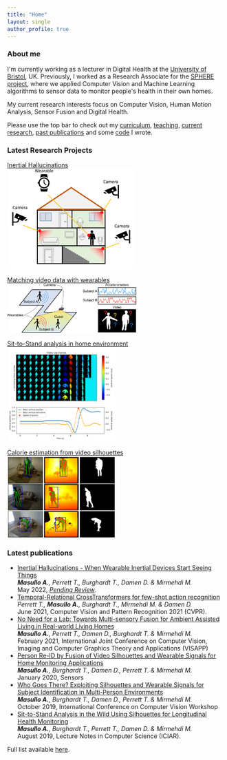 ```yaml
---
title: "Home"
layout: single
author_profile: true
---
```


### About me 
I'm currently working as a lecturer in Digital Health at the [University of Bristol](https://www.bristol.ac.uk/), UK. Previously, I worked as a Research Associate for the [SPHERE project](https://www.irc-sphere.ac.uk/), where we applied Computer Vision and Machine Learning algorithms to sensor data to monitor people's health in their own homes.

My current research interests focus on Computer Vision, Human Motion Analysis, Sensor Fusion and Digital Health.

Please use the top bar to check out my [curriculum](/curriculum/), [teaching](/teaching/), [current research](/research/), [past publications](/publications/) and some [code](/code/) I wrote.

### Latest Research Projects
[Inertial Hallucinations](/research/#inertial-hallucinations)<br/>
[<img src="/assets/images/inertial_hallucinations_house.png" alt="Inertial Hallucinations" width="300"/>](/research/#inertial-hallucinations)


[Matching video data with wearables](/research/#matching-video-data-with-wearables)<br/>
[<img src="/assets/images/silhouwear_framework.png" alt="Matching video data with wearables" width="300"/>](/research/#matching-video-data-with-wearables)


[Sit-to-Stand analysis in home environment](/research/#sit-to-stand-analysis)<br/>
[<img src="/assets/images/sts_frames.png" alt="Sit-to-Stand algorithm" width="250"/>](/research/#sit-to-stand-analysis)


[Calorie estimation from video silhouettes](/research/#calorie-estimation-from-video)<br/>
[<img src="/assets/images/silhouettes.png" alt="Calorie estimation from video silhouettes" width="250"/>](/research/#calorie-estimation-from-video)

### Latest publications
*	[Inertial Hallucinations - When Wearable Inertial Devices Start Seeing Things](https://arxiv.org/abs/2207.06789) <br/>
	_<strong>Masullo A.</strong>, Perrett T., Burghardt T., Damen D. & Mirmehdi M._<br/>
	May 2022, [_Pending Review_](https://arxiv.org/abs/2207.06789).
*	[Temporal-Relational CrossTransformers for few-shot action recognition](https://openaccess.thecvf.com/content/CVPR2021/papers/Perrett_Temporal-Relational_CrossTransformers_for_Few-Shot_Action_Recognition_CVPR_2021_paper.pdf) <br/>
	_Perrett T., <strong>Masullo A.</strong>, Burghardt T., Mirmehdi M. & Damen D._<br/>
	June 2021, Computer Vision and Pattern Recognition 2021 (CVPR).
*	[No Need for a Lab: Towards Multi-sensory Fusion for Ambient Assisted Living in Real-world Living Homes](https://www.scitepress.org/Link.aspx?doi=10.5220/0010202903280337) <br/>
	_<strong>Masullo A.</strong>, Perrett T., Damen D., Burghardt T. & Mirmehdi M._<br/>
	February 2021, International Joint Conference on Computer Vision, Imaging and Computer Graphics Theory and Applications (VISAPP)
*	[Person Re-ID by Fusion of Video Silhouettes and Wearable Signals for Home Monitoring Applications](https://www.mdpi.com/1424-8220/20/9/2576) <br/>
	_<strong>Masullo A.</strong>, Burghardt T., Damen D., Perrett T. & Mirmehdi M._<br/>
	January 2020, Sensors
*	[Who Goes There? Exploiting Silhouettes and Wearable Signals for Subject Identification in Multi-Person Environments](http://openaccess.thecvf.com/content_ICCVW_2019/papers/CVPM/Masullo_Who_Goes_There_Exploiting_Silhouettes_and_Wearable_Signals_for_Subject_ICCVW_2019_paper.pdf) <br/>
	_<strong>Masullo A.</strong>, Burghardt T., Damen D., Perrett T. & Mirmehdi M._<br/>
	October 2019, International Conference on Computer Vision Workshop	
*	[Sit-to-Stand Analysis in the Wild Using Silhouettes for Longitudinal Health Monitoring](https://arxiv.org/abs/1910.01370) <br/>
	_<strong>Masullo A.</strong>, Burghardt T., Perrett T., Damen D. & Mirmehdi M._<br/>
	August 2019, Lecture Notes in Computer Science (ICIAR).	
	
Full list available [here](/publications/).
